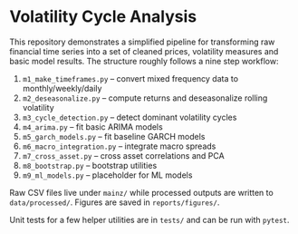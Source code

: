 # Volatility Cycle Analysis

This repository demonstrates a simplified pipeline for transforming raw
financial time series into a set of cleaned prices, volatility measures and
basic model results.  The structure roughly follows a nine step workflow:

1. `m1_make_timeframes.py` – convert mixed frequency data to monthly/weekly/daily
2. `m2_deseasonalize.py`  – compute returns and deseasonalize rolling volatility
3. `m3_cycle_detection.py` – detect dominant volatility cycles
4. `m4_arima.py`          – fit basic ARIMA models
5. `m5_garch_models.py`   – fit baseline GARCH models
6. `m6_macro_integration.py` – integrate macro spreads
7. `m7_cross_asset.py`    – cross asset correlations and PCA
8. `m8_bootstrap.py`      – bootstrap utilities
9. `m9_ml_models.py`      – placeholder for ML models

Raw CSV files live under `mainz/` while processed outputs are written to
`data/processed/`.  Figures are saved in `reports/figures/`.

Unit tests for a few helper utilities are in `tests/` and can be run with
`pytest`.
